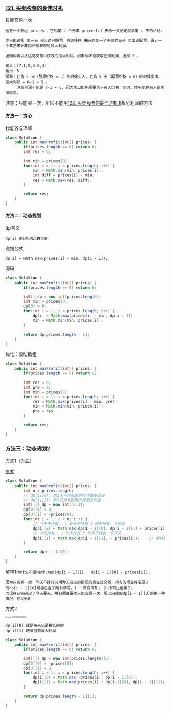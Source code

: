 ### [121. 买卖股票的最佳时机](https://leetcode.cn/problems/best-time-to-buy-and-sell-stock/)

只能交易一次

```
给定一个数组 prices ，它的第 i 个元素 prices[i] 表示一支给定股票第 i 天的价格。

你只能选择 某一天 买入这只股票，并选择在 未来的某一个不同的日子 卖出该股票。设计一个算法来计算你所能获取的最大利润。

返回你可以从这笔交易中获取的最大利润。如果你不能获取任何利润，返回 0 。

输入：[7,1,5,3,6,4]
输出：5
解释：在第 2 天（股票价格 = 1）的时候买入，在第 5 天（股票价格 = 6）的时候卖出，最大利润 = 6-1 = 5 。
     注意利润不能是 7-1 = 6, 因为卖出价格需要大于买入价格；同时，你不能在买入前卖出股票。
```

注意：只能买一次，所以不能用[122. 买卖股票的最佳时机 II](https://leetcode.cn/problems/best-time-to-buy-and-sell-stock-ii/)拆分利润的方法

#### 方法一：贪心

找低谷与顶峰

```java
class Solution {
    public int maxProfit(int[] prices) {
        if(prices.length == 0) return 0;
        int res = 0;

        int min = prices[0];
        for(int i = 1; i < prices.length; i++) {
            min = Math.min(min, prices[i]);
            int diff = prices[i] - min;
            res = Math.max(res, diff);
        }

        return res;
    }
}
```

#### 方法二：动态规划

dp含义

```
dp[i] 前i项利润最大值
```

递推公式

```
dp[i] = Math.max(prices[i] - min, dp[i - 1]);
```

源码

```java
class Solution {
    public int maxProfit(int[] prices) {
        if(prices.length == 0) return 0;

        int[] dp = new int[prices.length];
        int min = prices[0];
        dp[0] = 0;
        for(int i = 1; i < prices.length; i++) {
            dp[i] = Math.max(prices[i] - min, dp[i - 1]);
            min = Math.min(min, prices[i]);
        }

        return dp[prices.length - 1];
    }
}
```

优化：滚动数组

```java
class Solution {
    public int maxProfit(int[] prices) {
        if(prices.length == 0) return 0;

        int res = 0;
        int pre = 0;
        int min = prices[0];
        for(int i = 1; i < prices.length; i++) {
            res = Math.max(prices[i] - min, pre);
            min = Math.min(min, prices[i]);
            pre = res;
        }

        return res;
    }
}
```

### 方法三：动态规划2

方式1（为主）

[参考](https://labuladong.github.io/algo/di-er-zhan-a01c6/yong-dong--63ceb/yi-ge-fang-3b01b/)

```java
class Solution {
    public int maxProfit(int[] prices) {
        int n = prices.length;
        // dp[i][0]: 第i天不持有股票所得最多现金
        // dp[i][1]: 第i天持有股票所得最多现金
        int[][] dp = new int[n][2];  
        dp[0][0] = 0;   
        dp[0][1] = -prices[0];
        for(int i = 1; i < n; i++) {
            // 今天不持有： 1 昨天不持有 2 昨天持有，今天卖
            dp[i][0] = Math.max(dp[i - 1][0], dp[i - 1][1] + prices[i]);
            // 今天持有： 1 昨天持有 2 昨天不持有，今天买
            dp[i][1] = Math.max(dp[i - 1][1], - prices[i]);    // 解释1
        }

        return dp[n - 1][0];
    }
}
```

解释1:`为什么不是Math.max(dp[i - 1][1],  dp[i - 1][0] - prices[i]);`

```
因为只买卖一次，昨天不持有说明昨天及之前都没有发生过交易，持有的现金肯定是0
而dp[i - 1][0]可能包含了两种情况，1 一直没持有； 2 持有过但卖了。
而现在已经确定了今天要买，并且题目要求只能交易一次，所以只能取dp[i - 1][0]的第一种情况，也就是0
```





方式2

<img src="/Users/kuan/Library/Application%20Support/typora-user-images/image-20221222123200226.png" alt="image-20221222123200226" style="zoom: 33%;" />

```
dp[i][0] 就是用来记录最低谷的
dp[i][1] 记录当前最大利润
```



```java
class Solution {
    public int maxProfit(int[] prices) {
        if(prices.length == 0) return 0;

        int[][] dp = new int[prices.length][2];
        dp[0][0] = -prices[0];
        dp[0][1] = 0;
        for(int i = 1; i < prices.length; i++) {
            dp[i][0] = Math.max(-prices[i], dp[i - 1][0]);
            dp[i][1] = Math.max(prices[i] + dp[i-1][0], dp[i - 1][1]);
        }

        return dp[prices.length - 1][1];
    }
}
```

